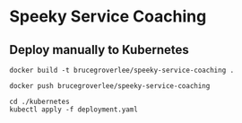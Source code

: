 # Speeky Service Coaching

## Deploy manually to Kubernetes

```
docker build -t brucegroverlee/speeky-service-coaching .
```

```
docker push brucegroverlee/speeky-service-coaching
```

```
cd ./kubernetes
kubectl apply -f deployment.yaml
```

